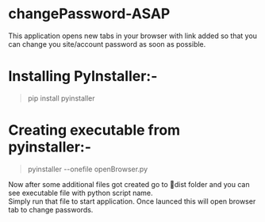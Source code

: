 # changePassword-ASAP
This application opens new tabs in your browser with link added so that you can change you site/account password as soon as possible.
# Installing PyInstaller:- 
> pip install pyinstaller <BR/>
# Creating executable from pyinstaller:-
> pyinstaller --onefile openBrowser.py <BR/>

Now after some additional files got created go to 📁dist folder and you can see executable file with python script name.<BR/>
Simply run that file to start application.
Once launced this will open browser tab to change passwords.
